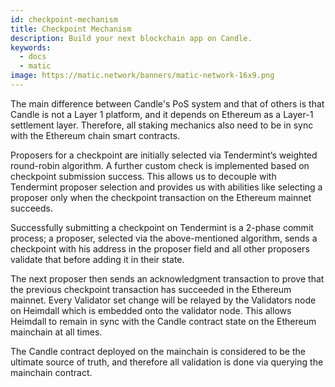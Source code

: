```yaml
---
id: checkpoint-mechanism
title: Checkpoint Mechanism
description: Build your next blockchain app on Candle.
keywords:
  - docs
  - matic
image: https://matic.network/banners/matic-network-16x9.png 
---
```


The main difference between Candle's PoS system and that of others is that Candle is not a Layer 1 platform, and it depends on Ethereum as a Layer-1 settlement layer. Therefore, all staking mechanics also need to be in sync with the Ethereum chain smart contracts.

Proposers for a checkpoint are initially selected via Tendermint’s weighted round-robin algorithm. A further custom check is implemented based on checkpoint submission success. This allows us to decouple with Tendermint proposer selection and provides us with abilities like selecting a proposer only when the checkpoint transaction on the Ethereum mainnet succeeds.

Successfully submitting a checkpoint on Tendermint is a 2-phase commit process; a proposer, selected via the above-mentioned algorithm, sends a checkpoint with his address in the proposer field and all other proposers validate that before adding it in their state.

The next proposer then sends an acknowledgment transaction to prove that the previous checkpoint transaction has succeeded in the Ethereum mainnet. Every Validator set change will be relayed by the Validators node on Heimdall which is embedded onto the validator node. This allows Heimdall to remain in sync with the Candle contract state on the Ethereum mainchain at all times.

The Candle contract deployed on the mainchain is considered to be the ultimate source of truth, and therefore all validation is done via querying the mainchain contract.